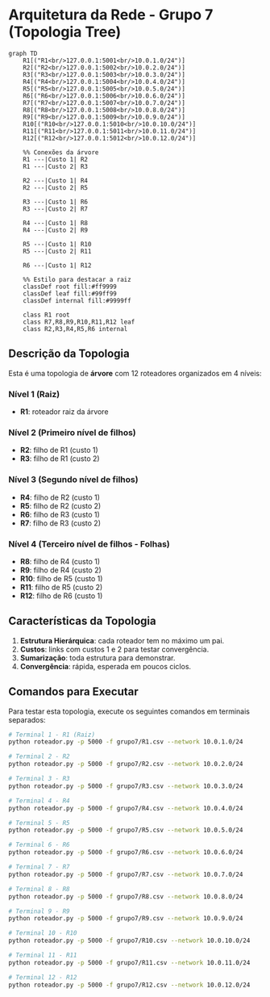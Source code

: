 # Arquitetura da Rede - Grupo 7 (Topologia Tree)

```mermaid
graph TD
    R1[("R1<br/>127.0.0.1:5001<br/>10.0.1.0/24")]
    R2[("R2<br/>127.0.0.1:5002<br/>10.0.2.0/24")]
    R3[("R3<br/>127.0.0.1:5003<br/>10.0.3.0/24")]
    R4[("R4<br/>127.0.0.1:5004<br/>10.0.4.0/24")]
    R5[("R5<br/>127.0.0.1:5005<br/>10.0.5.0/24")]
    R6[("R6<br/>127.0.0.1:5006<br/>10.0.6.0/24")]
    R7[("R7<br/>127.0.0.1:5007<br/>10.0.7.0/24")]
    R8[("R8<br/>127.0.0.1:5008<br/>10.0.8.0/24")]
    R9[("R9<br/>127.0.0.1:5009<br/>10.0.9.0/24")]
    R10[("R10<br/>127.0.0.1:5010<br/>10.0.10.0/24")]
    R11[("R11<br/>127.0.0.1:5011<br/>10.0.11.0/24")]
    R12[("R12<br/>127.0.0.1:5012<br/>10.0.12.0/24")]

    %% Conexões da árvore
    R1 ---|Custo 1| R2
    R1 ---|Custo 2| R3
    
    R2 ---|Custo 1| R4
    R2 ---|Custo 2| R5
    
    R3 ---|Custo 1| R6
    R3 ---|Custo 2| R7
    
    R4 ---|Custo 1| R8
    R4 ---|Custo 2| R9
    
    R5 ---|Custo 1| R10
    R5 ---|Custo 2| R11
    
    R6 ---|Custo 1| R12

    %% Estilo para destacar a raiz
    classDef root fill:#ff9999
    classDef leaf fill:#99ff99
    classDef internal fill:#9999ff
    
    class R1 root
    class R7,R8,R9,R10,R11,R12 leaf
    class R2,R3,R4,R5,R6 internal
```

## Descrição da Topologia

Esta é uma topologia de **árvore** com 12 roteadores organizados em 4 níveis:

### Nível 1 (Raiz)
- **R1**: roteador raiz da árvore

### Nível 2 (Primeiro nível de filhos)
- **R2**: filho de R1 (custo 1)
- **R3**: filho de R1 (custo 2)

### Nível 3 (Segundo nível de filhos)
- **R4**: filho de R2 (custo 1)
- **R5**: filho de R2 (custo 2)
- **R6**: filho de R3 (custo 1)
- **R7**: filho de R3 (custo 2)

### Nível 4 (Terceiro nível de filhos - Folhas)
- **R8**: filho de R4 (custo 1)
- **R9**: filho de R4 (custo 2)
- **R10**: filho de R5 (custo 1)
- **R11**: filho de R5 (custo 2)
- **R12**: filho de R6 (custo 1)

## Características da Topologia

1. **Estrutura Hierárquica**: cada roteador tem no máximo um pai.
2. **Custos**: links com custos 1 e 2 para testar convergência.
3. **Sumarização**: toda estrutura para demonstrar.
4. **Convergência**: rápida, esperada em poucos ciclos.

## Comandos para Executar

Para testar esta topologia, execute os seguintes comandos em terminais separados:

```bash
# Terminal 1 - R1 (Raiz)
python roteador.py -p 5000 -f grupo7/R1.csv --network 10.0.1.0/24

# Terminal 2 - R2
python roteador.py -p 5000 -f grupo7/R2.csv --network 10.0.2.0/24

# Terminal 3 - R3
python roteador.py -p 5000 -f grupo7/R3.csv --network 10.0.3.0/24

# Terminal 4 - R4
python roteador.py -p 5000 -f grupo7/R4.csv --network 10.0.4.0/24

# Terminal 5 - R5
python roteador.py -p 5000 -f grupo7/R5.csv --network 10.0.5.0/24

# Terminal 6 - R6
python roteador.py -p 5000 -f grupo7/R6.csv --network 10.0.6.0/24

# Terminal 7 - R7
python roteador.py -p 5000 -f grupo7/R7.csv --network 10.0.7.0/24

# Terminal 8 - R8
python roteador.py -p 5000 -f grupo7/R8.csv --network 10.0.8.0/24

# Terminal 9 - R9
python roteador.py -p 5000 -f grupo7/R9.csv --network 10.0.9.0/24

# Terminal 10 - R10
python roteador.py -p 5000 -f grupo7/R10.csv --network 10.0.10.0/24

# Terminal 11 - R11
python roteador.py -p 5000 -f grupo7/R11.csv --network 10.0.11.0/24

# Terminal 12 - R12
python roteador.py -p 5000 -f grupo7/R12.csv --network 10.0.12.0/24
```
